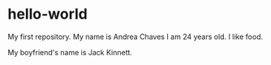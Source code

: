 # hello-world
My first repository. 
My name is Andrea Chaves
I am 24 years old.
I like food.

My boyfriend's name is Jack Kinnett. 
